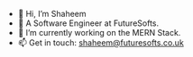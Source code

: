 - 👋 Hi, I’m Shaheem
- 👀 A Software Engineer at FutureSofts.
- 🌱 I’m currently working on the MERN Stack.
- 📫 Get in touch: shaheem@futuresofts.co.uk

<!---
Shaheem707/Shaheem707 is a ✨ special ✨ repository because its `README.md` (this file) appears on your GitHub profile.
You can click the Preview link to take a look at your changes.
--->
